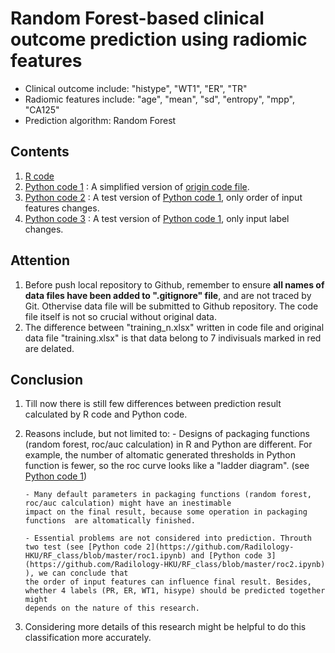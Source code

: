 # Random Forest-based clinical outcome prediction using radiomic features
- Clinical outcome include: "histype", "WT1", "ER", "TR"
- Radiomic features include: "age", "mean", "sd", "entropy", "mpp", "CA125"
- Prediction algorithm: Random Forest

## Contents
1. [R code](https://github.com/Radilology-HKU/RF_class/blob/master/RF_Prediction_radioinfo.R) 
2. [Python code 1](https://github.com/Radilology-HKU/RF_class/blob/master/roc.ipynb) : A simplified version
of [origin code file](https://github.com/Radilology-HKU/RF_class/blob/master/open_img_train_rf.ipynb). 
3. [Python code 2](https://github.com/Radilology-HKU/RF_class/blob/master/roc1.ipynb) : A test version 
of [Python code 1](https://github.com/Radilology-HKU/RF_class/blob/master/roc.ipynb), only order of input features changes. 
4. [Python code 3](https://github.com/Radilology-HKU/RF_class/blob/master/roc2.ipynb) : A test version 
of [Python code 1](https://github.com/Radilology-HKU/RF_class/blob/master/roc.ipynb), only input label changes. 


## Attention
1. Before push local repository to Github, remember to ensure **all names of data files have been added to ".gitignore" file**, 
and are not traced by Git. Othervise data file will be submitted to Github repository. The code file itself is not so crucial without
original data. 
2. The difference between "training_n.xlsx" written in code file and original data file "training.xlsx" is that 
data belong to 7 indivisuals marked in red are delated. 


## Conclusion
1. Till now there is still few differences between prediction result calculated by R code and Python code. 

2. Reasons include, but not limited to: 
       - Designs of packaging functions (random forest, roc/auc calculation) in R and Python are different. 
       For example, the number of altomatic generated thresholds in Python function is fewer, so the roc curve 
       looks like a "ladder diagram". (see [Python code 1](https://github.com/Radilology-HKU/RF_class/blob/master/roc.ipynb))
       
       - Many default parameters in packaging functions (random forest, roc/auc calculation) might have an inestimable 
       impact on the final result, because some operation in packaging functions  are altomatically finished. 
       
       - Essential problems are not considered into prediction. Throuth two test (see [Python code 2](https://github.com/Radilology-HKU/RF_class/blob/master/roc1.ipynb) and [Python code 3](https://github.com/Radilology-HKU/RF_class/blob/master/roc2.ipynb) ), we can conclude that 
       the order of input features can influence final result. Besides, whether 4 labels (PR, ER, WT1, hisype) should be predicted together might 
       depends on the nature of this research. 

3. Considering more details of this research might be helpful to do this classification more accurately. 
